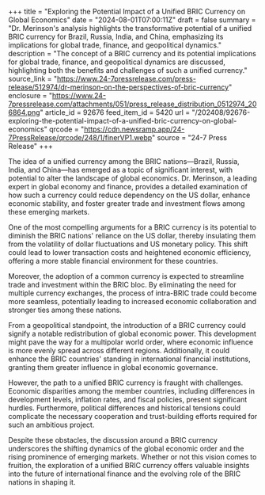 +++
title = "Exploring the Potential Impact of a Unified BRIC Currency on Global Economics"
date = "2024-08-01T07:00:11Z"
draft = false
summary = "Dr. Merinson's analysis highlights the transformative potential of a unified BRIC currency for Brazil, Russia, India, and China, emphasizing its implications for global trade, finance, and geopolitical dynamics."
description = "The concept of a BRIC currency and its potential implications for global trade, finance, and geopolitical dynamics are discussed, highlighting both the benefits and challenges of such a unified currency."
source_link = "https://www.24-7pressrelease.com/press-release/512974/dr-merinson-on-the-perspectives-of-bric-currency"
enclosure = "https://www.24-7pressrelease.com/attachments/051/press_release_distribution_0512974_206864.png"
article_id = 92676
feed_item_id = 5420
url = "/202408/92676-exploring-the-potential-impact-of-a-unified-bric-currency-on-global-economics"
qrcode = "https://cdn.newsramp.app/24-7PressRelease/qrcode/248/1/finerVP1.webp"
source = "24-7 Press Release"
+++

<p>The idea of a unified currency among the BRIC nations—Brazil, Russia, India, and China—has emerged as a topic of significant interest, with potential to alter the landscape of global economics. Dr. Merinson, a leading expert in global economy and finance, provides a detailed examination of how such a currency could reduce dependency on the US dollar, enhance economic stability, and foster greater trade and investment flows among these emerging markets.</p><p>One of the most compelling arguments for a BRIC currency is its potential to diminish the BRIC nations' reliance on the US dollar, thereby insulating them from the volatility of dollar fluctuations and US monetary policy. This shift could lead to lower transaction costs and heightened economic efficiency, offering a more stable financial environment for these countries.</p><p>Moreover, the adoption of a common currency is expected to streamline trade and investment within the BRIC bloc. By eliminating the need for multiple currency exchanges, the process of intra-BRIC trade could become more seamless, potentially leading to increased economic collaboration and stronger ties among these nations.</p><p>From a geopolitical standpoint, the introduction of a BRIC currency could signify a notable redistribution of global economic power. This development might pave the way for a multipolar world order, where economic influence is more evenly spread across different regions. Additionally, it could enhance the BRIC countries' standing in international financial institutions, granting them greater influence in global economic governance.</p><p>However, the path to a unified BRIC currency is fraught with challenges. Economic disparities among the member countries, including differences in development levels, inflation rates, and fiscal policies, present significant hurdles. Furthermore, political differences and historical tensions could complicate the necessary cooperation and trust-building efforts required for such an ambitious project.</p><p>Despite these obstacles, the discussion around a BRIC currency underscores the shifting dynamics of the global economic order and the rising prominence of emerging markets. Whether or not this vision comes to fruition, the exploration of a unified BRIC currency offers valuable insights into the future of international finance and the evolving role of the BRIC nations in shaping it.</p>